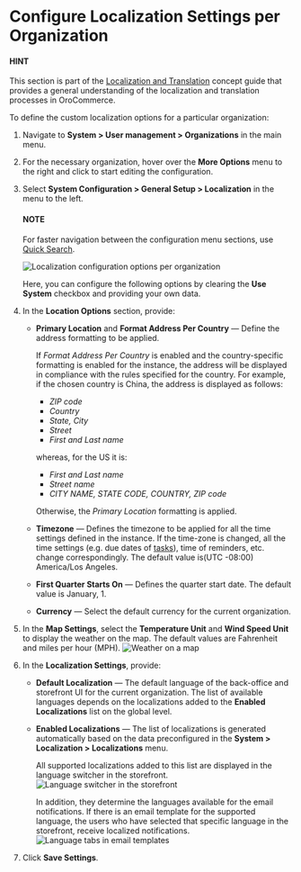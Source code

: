 <a id="config-guide-localization-organization-localization"></a>

# Configure Localization Settings per Organization

#### HINT
This section is part of the [Localization and Translation](../../../../../../concept-guides/administration/localization/index.md#concept-guide-localization-translation) concept guide that provides a general understanding of the localization and translation processes in OroCommerce.

To define the custom localization options for a particular organization:

1. Navigate to **System > User management > Organizations** in the main menu.
2. For the necessary organization, hover over the <i class="fa fa-ellipsis-h fa-lg" aria-hidden="true"></i> **More Options** menu to the right and click <i class="fas fa-cog" aria-hidden="true"></i> to start editing the configuration.
3. Select **System Configuration > General Setup > Localization** in the menu to the left.

   #### NOTE
   For faster navigation between the configuration menu sections, use [Quick Search](../../../../configuration/quick-search.md#user-guide-system-configuration-quick-search).

   ![Localization configuration options per organization](user/img/system/localization/localization_configuration_organization.png)

   Here, you can configure the following options by clearing the **Use System** checkbox and providing your own data.
4. In the **Location Options** section, provide:
   * **Primary Location** and **Format Address Per Country** — Define the address formatting to be applied.

     If *Format Address Per Country* is enabled and the country-specific formatting is enabled for the instance, the address will be displayed in compliance with the rules specified for the country.
     For example, if the chosen country is China, the address is displayed as follows:
     * *ZIP code*
     * *Country*
     * *State, City*
     * *Street*
     * *First and Last name*

     whereas, for the US it is:
     * *First and Last name*
     * *Street name*
     * *CITY NAME, STATE CODE, COUNTRY, ZIP code*

     Otherwise, the *Primary Location* formatting is applied.
   * **Timezone** — Defines the timezone to be applied for all the time settings defined in the instance. If the time-zone is changed, all the time settings (e.g. due dates of [tasks](../../../../../activities/tasks/index.md#doc-activities-tasks)), time of reminders, etc. change correspondingly. The default value is(UTC -08:00) America/Los Angeles.
   * **First Quarter Starts On** — Defines the quarter start date. The default value is January, 1.
   * **Currency** — Select the default currency for the current organization.
5. In the **Map Settings**, select the **Temperature Unit** and **Wind Speed Unit** to display the weather on the map. The default values are Fahrenheit and miles per hour (MPH).
   ![Weather on a map](user/img/system/user_management/localization_map.png)
6. In the **Localization Settings**, provide:
   * **Default Localization** — The default language of the back-office and storefront UI for the current organization. The list of available languages depends on the localizations added to the **Enabled Localizations** list on the global level.
   * **Enabled Localizations** — The list of localizations is generated automatically based on the data preconfigured in the **System > Localization > Localizations** menu.

     All supported localizations added to this list are displayed in the language switcher in the storefront.
     ![Language switcher in the storefront](user/img/system/config_system/language_switcher_storefront.png)

     In addition, they determine the languages available for the email notifications. If there is an email template for the supported language, the users who have selected that specific language in the storefront, receive localized notifications.
     ![Language tabs in email templates](user/img/system/localization/language_tabs_email_template.png)
7. Click **Save Settings**.

<!-- fa-bars = fa-navicon -->
<!-- Ic Tiles is used as Set As Default in saved views, and as tiles in display layout options -->
<!-- IcPencil refers to Rename in Commerce and Inline Editing in CRM -->
<!-- Check mark in the square. -->
<!-- SortDesc is also used as drop-down arrow -->
<!-- A -->
<!-- B -->
<!-- C -->
<!-- D -->
<!-- E -->
<!-- F -->
<!-- G -->
<!-- H -->
<!-- I -->
<!-- L -->
<!-- M -->
<!-- P -->
<!-- R -->
<!-- S -->
<!-- T -->
<!-- U -->
<!-- Z -->
